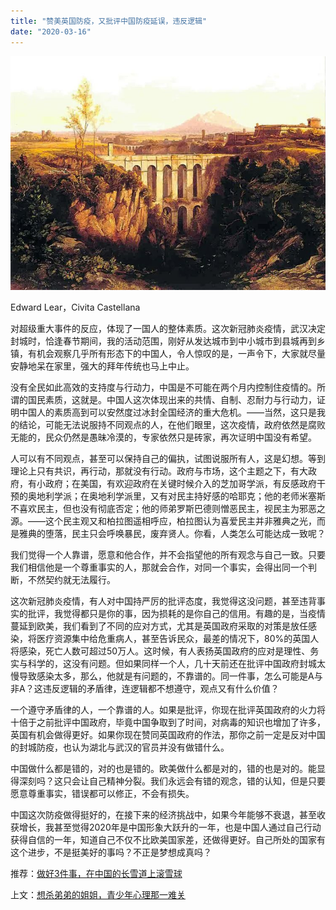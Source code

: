 ```yaml
---
title: "赞美英国防疫，又批评中国防疫延误，违反逻辑"
date: "2020-03-16"
---
```


  

![连岳文章](images/连岳文章picture-26.jpg)

Edward Lear，Civita Castellana

  

对超级重大事件的反应，体现了一国人的整体素质。这次新冠肺炎疫情，武汉决定封城时，恰逢春节期间，我的活动范围，刚好从发达城市到中小城市到县城再到乡镇，有机会观察几乎所有形态下的中国人，令人惊叹的是，一声令下，大家就尽量安静地呆在家里，强大的拜年传统也马上中止。  

  

没有全民如此高效的支持度与行动力，中国是不可能在两个月内控制住疫情的。所谓的国民素质，这就是。中国人这次体现出来的共情、自制、忍耐力与行动力，证明中国人的素质高到可以安然度过冰封全国经济的重大危机。——当然，这只是我的结论，可能无法说服持不同观点的人，在他们眼里，这次疫情，政府依然是腐败无能的，民众仍然是愚昧冷漠的，专家依然只是砖家，再次证明中国没有希望。

  

人可以有不同观点，甚至可以保持自己的偏执，试图说服所有人，这是幻想。等到理论上只有共识，再行动，那就没有行动。政府与市场，这个主题之下，有大政府，有小政府；在美国，有欢迎政府在关键时候介入的芝加哥学派，有反感政府干预的奥地利学派；在奥地利学派里，又有对民主持好感的哈耶克；他的老师米塞斯不喜欢民主，但也没有彻底否定；他的师弟罗斯巴德则憎恶民主，视民主为邪恶之源。——这个民主观又和柏拉图遥相呼应，柏拉图认为喜爱民主并非雅典之光，而是雅典的堕落，民主只会呼唤暴民，废弃贤人。你看，人类怎么可能达成一致呢？

  

我们觉得一个人靠谱，愿意和他合作，并不会指望他的所有观念与自己一致。只要我们相信他是一个尊重事实的人，那就会合作，对同一个事实，会得出同一个判断，不然契约就无法履行。

  

这次新冠肺炎疫情，有人对中国持严厉的批评态度，我觉得这没问题，甚至违背事实的批评，我觉得都只是你的事，因为损耗的是你自己的信用。有趣的是，当疫情蔓延到欧美，我们看到了不同的应对方式，尤其是英国政府采取的对策是放任感染，将医疗资源集中给危重病人，甚至告诉民众，最差的情况下，80%的英国人将感染，死亡人数可超过50万人。这时候，有人表扬英国政府的应对是理性、务实与科学的，这没有问题。但如果同样一个人，几十天前还在批评中国政府封城太慢导致感染太多，那么，他就是有问题的，不靠谱的。同一件事，怎么可能是A与非A？这违反逻辑的矛盾律，连逻辑都不想遵守，观点又有什么价值？

  

一个遵守矛盾律的人，一个靠谱的人。如果是批评，你现在批评英国政府的火力将十倍于之前批评中国政府，毕竟中国争取到了时间，对病毒的知识也增加了许多，英国有机会做得更好。如果你现在赞同英国政府的作法，那你之前一定是反对中国的封城防疫，也认为湖北与武汉的官员并没有做错什么。

  

中国做什么都是错的，对的也是错的。欧美做什么都是对的，错的也是对的。能显得深刻吗？这只会让自己精神分裂。我们永远会有错的观念，错的认知，但是只要愿意尊重事实，错误都可以修正，不会有损失。

  

中国这次防疫做得挺好的，在接下来的经济挑战中，如果今年能够不衰退，甚至收获增长，我甚至觉得2020年是中国形象大跃升的一年，也是中国人通过自己行动获得自信的一年，知道自己不仅不比欧美国家差，还做得更好。自己所处的国家有这个进步，不是挺美好的事吗？不正是梦想成真吗？  

  

推荐：[做好3件事，在中国的长雪道上滚雪球](http://mp.weixin.qq.com/s?__biz=MjM5NDU0Mjk2MQ==&mid=2651636681&idx=1&sn=02246b92a949e20d452264b7d6ad5cb9&chksm=bd7e47d78a09cec1f53f034432f9d08e1ac5021c8b247b7b42e2a550adfd68c535c0b8f82fa2&scene=21#wechat_redirect)  

上文：[想杀弟弟的姐姐，青少年心理那一难关](http://mp.weixin.qq.com/s?__biz=MjM5NDU0Mjk2MQ==&mid=2651637859&idx=1&sn=5fbf9af65be3a887ffdeb5b874271599&chksm=bd7e4c7d8a09c56bf9c5ea86bf036036125efefd2495c6f73d02ff7109606d284dd46b05242c&scene=21#wechat_redirect)
